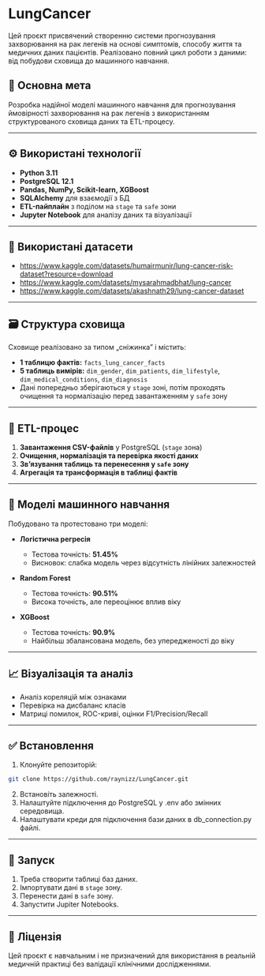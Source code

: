 # LungCancer

Цей проєкт присвячений створенню системи прогнозування захворювання на рак легенів на основі симптомів, способу життя та медичних даних пацієнтів. Реалізовано повний цикл роботи з даними: від побудови сховища до машинного навчання.

## 📌 Основна мета

Розробка надійної моделі машинного навчання для прогнозування ймовірності захворювання на рак легенів з використанням структурованого сховища даних та ETL-процесу.

---

## ⚙️ Використані технології

- **Python 3.11**
- **PostgreSQL 12.1**
- **Pandas, NumPy, Scikit-learn, XGBoost**
- **SQLAlchemy** для взаємодії з БД
- **ETL-пайплайн** з поділом на `stage` та `safe` зони
- **Jupyter Notebook** для аналізу даних та візуалізації

---

## 💾️ Використані датасети
- https://www.kaggle.com/datasets/humairmunir/lung-cancer-risk-dataset?resource=download
- https://www.kaggle.com/datasets/mysarahmadbhat/lung-cancer
- https://www.kaggle.com/datasets/akashnath29/lung-cancer-dataset

---

## 🗃 Структура сховища

Сховище реалізовано за типом „сніжинка” і містить:
- **1 таблицю фактів:** `facts_lung_cancer_facts`
- **5 таблиць вимірів:** `dim_gender`, `dim_patients`, `dim_lifestyle`, `dim_medical_conditions`, `dim_diagnosis`
- Дані попередньо зберігаються у `stage` зоні, потім проходять очищення та нормалізацію перед завантаженням у `safe` зону

---

## 🔄 ETL-процес

1. **Завантаження CSV-файлів** у PostgreSQL (`stage` зона)
2. **Очищення, нормалізація та перевірка якості даних**
3. **Зв’язування таблиць та перенесення у `safe` зону**
4. **Агрегація та трансформація в таблиці фактів**

---

## 🤖 Моделі машинного навчання

Побудовано та протестовано три моделі:
- **Логістична регресія**
  - Тестова точність: **51.45%**
  - Висновок: слабка модель через відсутність лінійних залежностей

- **Random Forest**
  - Тестова точність: **90.51%**
  - Висока точність, але переоцінює вплив віку

- **XGBoost**
  - Тестова точність: **90.9%**
  - Найбільш збалансована модель, без упередженості до віку

---

## 📈 Візуалізація та аналіз

- Аналіз кореляцій між ознаками
- Перевірка на дисбаланс класів
- Матриці помилок, ROC-криві, оцінки F1/Precision/Recall

---

## ✅ Встановлення

1. Клонуйте репозиторій:
```bash
git clone https://github.com/raynizz/LungCancer.git
```
2. Встановіть залежності.
3. Налаштуйте підключення до PostgreSQL у .env або змінних середовища.
4. Налаштувати креди для підключення бази даних в db_connection.py файлі.

---

## 🔮 Запуск

1. Треба створити таблиці баз даних.
2. Імпортувати дані в `stage` зону.
3. Перенести дані в `safe` зону.
4. Запустити Jupiter Notebooks.

---

## 📜 Ліцензія

Цей проєкт є навчальним і не призначений для використання в реальній медичній практиці без валідації клінічними дослідженнями.

